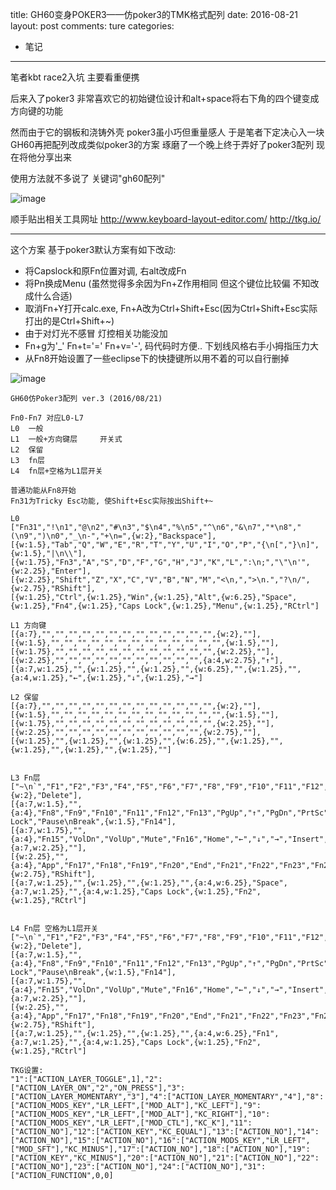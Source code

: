 title: GH60变身POKER3——仿poker3的TMK格式配列
date: 2016-08-21
layout: post
comments: ture
categories:
- 笔记 
---

笔者kbt race2入坑 主要看重便携

后来入了poker3 非常喜欢它的初始键位设计和alt+space将右下角的四个键变成方向键的功能

然而由于它的钢板和浇铸外壳 poker3虽小巧但重量感人 
于是笔者下定决心入一块GH60再把配列改成类似poker3的方案
琢磨了一个晚上终于弄好了poker3配列 现在将他分享出来

<!--more-->

使用方法就不多说了 关键词"gh60配列"

![image](\i\note_gh60_poker3\1.jpg)

顺手贴出相关工具网址
http://www.keyboard-layout-editor.com/
http://tkg.io/

---

这个方案 基于poker3默认方案有如下改动:
* 将Capslock和原Fn位置对调, 右alt改成Fn
* 将Pn换成Menu (虽然觉得多余因为Fn+Z作用相同 但这个键位比较偏 不知改成什么合适)
* 取消Fn+Y打开calc.exe, Fn+A改为Ctrl+Shift+Esc(因为Ctrl+Shift+Esc实际打出的是Ctrl+Shift+~)
* 由于对灯光不感冒 灯控相关功能没加
* Fn+g为'_' Fn+t='=' Fn+v='-', 码代码时方便.. 下划线风格右手小拇指压力大
* 从Fn8开始设置了一些eclipse下的快捷键所以用不着的可以自行删掉

![image](\i\note_gh60_poker3\2.jpg)

```
GH60仿Poker3配列 ver.3 (2016/08/21)

Fn0-Fn7 对应L0-L7
L0	一般					
L1	一般+方向键层		开关式
L2	保留
L3	fn层
L4	fn层+空格为L1层开关

普通功能从Fn8开始
Fn31为Tricky Esc功能, 使Shift+Esc实际按出Shift+~

L0
["Fn31","!\n1","@\n2","#\n3","$\n4","%\n5","^\n6","&\n7","*\n8","(\n9",")\n0","_\n-","+\n=",{w:2},"Backspace"],
[{w:1.5},"Tab","Q","W","E","R","T","Y","U","I","O","P","{\n[","}\n]",{w:1.5},"|\n\\"],
[{w:1.75},"Fn3","A","S","D","F","G","H","J","K","L",":\n;","\"\n'",{w:2.25},"Enter"],
[{w:2.25},"Shift","Z","X","C","V","B","N","M","<\n,",">\n.","?\n/",{w:2.75},"RShift"],
[{w:1.25},"Ctrl",{w:1.25},"Win",{w:1.25},"Alt",{w:6.25},"Space",{w:1.25},"Fn4",{w:1.25},"Caps Lock",{w:1.25},"Menu",{w:1.25},"RCtrl"]

L1 方向键
[{a:7},"","","","","","","","","","","","","",{w:2},""],
[{w:1.5},"","","","","","","","","","","","","",{w:1.5},""],
[{w:1.75},"","","","","","","","","","","","",{w:2.25},""],
[{w:2.25},"","","","","","","","","","","",{a:4,w:2.75},"↑"],
[{a:7,w:1.25},"",{w:1.25},"",{w:1.25},"",{w:6.25},"",{w:1.25},"",{a:4,w:1.25},"←",{w:1.25},"↓",{w:1.25},"→"]

L2 保留
[{a:7},"","","","","","","","","","","","","",{w:2},""],
[{w:1.5},"","","","","","","","","","","","","",{w:1.5},""],
[{w:1.75},"","","","","","","","","","","","",{w:2.25},""],
[{w:2.25},"","","","","","","","","","","",{w:2.75},""],
[{w:1.25},"",{w:1.25},"",{w:1.25},"",{w:6.25},"",{w:1.25},"",{w:1.25},"",{w:1.25},"",{w:1.25},""]


L3 Fn层
["~\n`","F1","F2","F3","F4","F5","F6","F7","F8","F9","F10","F11","F12",{w:2},"Delete"],
[{a:7,w:1.5},"",{a:4},"Fn8","Fn9","Fn10","Fn11","Fn12","Fn13","PgUp","↑","PgDn","PrtSc","Scroll Lock","Pause\nBreak",{w:1.5},"Fn14"],
[{a:7,w:1.75},"",{a:4},"Fn15","VolDn","VolUp","Mute","Fn16","Home","←","↓","→","Insert","Delete",{a:7,w:2.25},""],
[{w:2.25},"",{a:4},"App","Fn17","Fn18","Fn19","Fn20","End","Fn21","Fn22","Fn23","Fn24",{w:2.75},"RShift"],
[{a:7,w:1.25},"",{w:1.25},"",{w:1.25},"",{a:4,w:6.25},"Space",{a:7,w:1.25},"",{a:4,w:1.25},"Caps Lock",{w:1.25},"Fn2",{w:1.25},"RCtrl"]


L4 Fn层 空格为L1层开关
["~\n`","F1","F2","F3","F4","F5","F6","F7","F8","F9","F10","F11","F12",{w:2},"Delete"],
[{a:7,w:1.5},"",{a:4},"Fn8","Fn9","Fn10","Fn11","Fn12","Fn13","PgUp","↑","PgDn","PrtSc","Scroll Lock","Pause\nBreak",{w:1.5},"Fn14"],
[{a:7,w:1.75},"",{a:4},"Fn15","VolDn","VolUp","Mute","Fn16","Home","←","↓","→","Insert","Delete",{a:7,w:2.25},""],
[{w:2.25},"",{a:4},"App","Fn17","Fn18","Fn19","Fn20","End","Fn21","Fn22","Fn23","Fn24",{w:2.75},"RShift"],
[{a:7,w:1.25},"",{w:1.25},"",{w:1.25},"",{a:4,w:6.25},"Fn1",{a:7,w:1.25},"",{a:4,w:1.25},"Caps Lock",{w:1.25},"Fn2",{w:1.25},"RCtrl"]

TKG设置:
"1":["ACTION_LAYER_TOGGLE",1],"2":["ACTION_LAYER_ON","2","ON_PRESS"],"3":["ACTION_LAYER_MOMENTARY","3"],"4":["ACTION_LAYER_MOMENTARY","4"],"8":["ACTION_MODS_KEY","LR_LEFT",["MOD_ALT"],"KC_LEFT"],"9":["ACTION_MODS_KEY","LR_LEFT",["MOD_ALT"],"KC_RIGHT"],"10":["ACTION_MODS_KEY","LR_LEFT",["MOD_CTL"],"KC_K"],"11":["ACTION_NO"],"12":["ACTION_KEY","KC_EQUAL"],"13":["ACTION_NO"],"14":["ACTION_NO"],"15":["ACTION_NO"],"16":["ACTION_MODS_KEY","LR_LEFT",["MOD_SFT"],"KC_MINUS"],"17":["ACTION_NO"],"18":["ACTION_NO"],"19":["ACTION_KEY","KC_MINUS"],"20":["ACTION_NO"],"21":["ACTION_NO"],"22":["ACTION_NO"],"23":["ACTION_NO"],"24":["ACTION_NO"],"31":["ACTION_FUNCTION",0,0]

```

